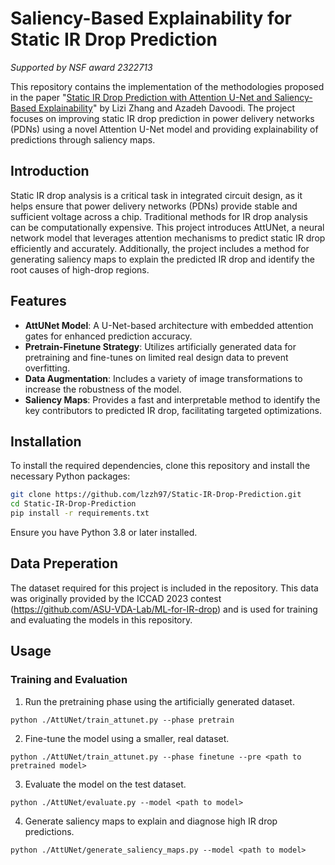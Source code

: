 # Saliency-Based Explainability for Static IR Drop Prediction 

_Supported by NSF award 2322713_

This repository contains the implementation of the methodologies proposed in the paper "[Static IR Drop Prediction with Attention U-Net and Saliency-Based Explainability](https://www.arxiv.org/abs/2408.03292)" by Lizi Zhang and Azadeh Davoodi. The project focuses on improving static IR drop prediction in power delivery networks (PDNs) using a novel Attention U-Net model and providing explainability of predictions through saliency maps.

## Introduction

Static IR drop analysis is a critical task in integrated circuit design, as it helps ensure that power delivery networks (PDNs) provide stable and sufficient voltage across a chip. Traditional methods for IR drop analysis can be computationally expensive. This project introduces AttUNet, a neural network model that leverages attention mechanisms to predict static IR drop efficiently and accurately. Additionally, the project includes a method for generating saliency maps to explain the predicted IR drop and identify the root causes of high-drop regions.

## Features

  - **AttUNet Model**: A U-Net-based architecture with embedded attention gates for enhanced prediction accuracy.
  - **Pretrain-Finetune Strategy**: Utilizes artificially generated data for pretraining and fine-tunes on limited real design data to prevent overfitting.
  - **Data Augmentation**: Includes a variety of image transformations to increase the robustness of the model.
  - **Saliency Maps**: Provides a fast and interpretable method to identify the key contributors to predicted IR drop, facilitating targeted optimizations.

## Installation
To install the required dependencies, clone this repository and install the necessary Python packages:

```bash
git clone https://github.com/lzzh97/Static-IR-Drop-Prediction.git
cd Static-IR-Drop-Prediction
pip install -r requirements.txt
```

Ensure you have Python 3.8 or later installed.

## Data Preperation
The dataset required for this project is included in the repository. This data was originally provided by the ICCAD 2023 contest (https://github.com/ASU-VDA-Lab/ML-for-IR-drop) and is used for training and evaluating the models in this repository.

## Usage

### Training and Evaluation

1. Run the pretraining phase using the artificially generated dataset.
```
python ./AttUNet/train_attunet.py --phase pretrain
```

2. Fine-tune the model using a smaller, real dataset.
```
python ./AttUNet/train_attunet.py --phase finetune --pre <path to pretrained model>
```

3. Evaluate the model on the test dataset.
```
python ./AttUNet/evaluate.py --model <path to model>
```

4. Generate saliency maps to explain and diagnose high IR drop predictions.
```
python ./AttUNet/generate_saliency_maps.py --model <path to model>
```


